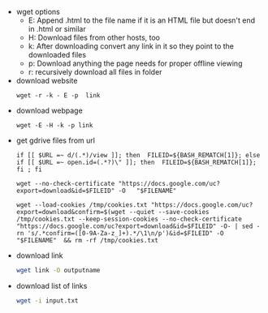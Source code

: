 <!-- Required extensions: pymdownx.betterem, pymdownx.tilde, pymdownx.emoji, pymdownx.tasklist, pymdownx.superfences -->
<!---->
- wget options
	- E: Append .html to the file name if it is an HTML file but doesn't end in .html or similar
    - H: Download files from other hosts, too
    - k: After downloading convert any link in it so they point to the downloaded files
    - p: Download anything the page needs for proper offline viewing
	- r: recursively download all files in folder
- download website
	```
	wget -r -k - E -p  link
	```
- download webpage
	```
	wget -E -H -k -p link
	```
- get gdrive files from url
	```
	if [[ $URL =~ d/(.*)/view ]]; then  FILEID=${BASH_REMATCH[1]}; else if [[ $URL =~ open.id=(.*?)\" ]]; then  FILEID=${BASH_REMATCH[1]}; fi ; fi
	```
	```
	wget --no-check-certificate "https://docs.google.com/uc?export=download&id=$FILEID" -O   "$FILENAME"
	```
	```
	wget --load-cookies /tmp/cookies.txt "https://docs.google.com/uc?export=download&confirm=$(wget --quiet --save-cookies /tmp/cookies.txt --keep-session-cookies --no-check-certificate "https://docs.google.com/uc?export=download&id=$FILEID" -O- | sed -rn 's/.*confirm=([0-9A-Za-z_]+).*/\1\n/p')&id=$FILEID" -O  "$FILENAME"  && rm -rf /tmp/cookies.txt
	```
- download link
  ```bash
  wget link -O outputname
  ```
- download list of links
  ```bash
  wget -i input.txt
  ```
<!---->